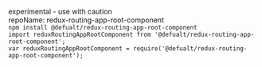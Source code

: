 experimental - use with caution  
repoName: redux-routing-app-root-component  
`npm install @defualt/redux-routing-app-root-component`  
`import reduxRoutingAppRootComponent from '@defualt/redux-routing-app-root-component';`  
`var reduxRoutingAppRootComponent = require('@defualt/redux-routing-app-root-component');`  
